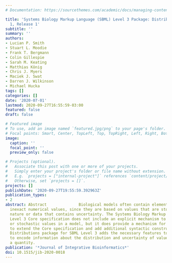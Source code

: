 ```yaml
---
# Documentation: https://sourcethemes.com/academic/docs/managing-content/

title: 'Systems Biology Markup Language (SBML) Level 3 Package: Distributions, Version
  1, Release 1'
subtitle: ''
summary: ''
authors:
- Lucian P. Smith
- Stuart L. Moodie
- Frank T. Bergmann
- Colin Gillespie
- Sarah M. Keating
- Matthias König
- Chris J. Myers
- Maciek J. Swat
- Darren J. Wilkinson
- Michael Hucka
tags: []
categories: []
date: '2020-07-01'
lastmod: 2020-09-27T16:55:59-03:00
featured: false
draft: false

# Featured image
# To use, add an image named `featured.jpg/png` to your page's folder.
# Focal points: Smart, Center, TopLeft, Top, TopRight, Left, Right, BottomLeft, Bottom, BottomRight.
image:
  caption: ''
  focal_point: ''
  preview_only: false

# Projects (optional).
#   Associate this post with one or more of your projects.
#   Simply enter your project's folder or file name without extension.
#   E.g. `projects = ["internal-project"]` references `content/project/deep-learning/index.md`.
#   Otherwise, set `projects = []`.
projects: []
publishDate: '2020-09-27T19:55:59.392963Z'
publication_types:
- 2
abstract: Abstract              Biological models often contain elements that have
  inexact numerical values, since they are based on values that are stochastic in
  nature or data that contains uncertainty. The Systems Biology Markup Language (SBML)
  Level 3 Core specification does not include an explicit mechanism to include inexact
  or stochastic values in a model, but it does provide a mechanism for SBML packages
  to extend the Core specification and add additional syntactic constructs. The SBML
  Distributions package for SBML Level 3 adds the necessary features to allow models
  to encode information about the distribution and uncertainty of values underlying
  a quantity.
publication: '*Journal of Integrative Bioinformatics*'
doi: 10.1515/jib-2020-0018
---
```

